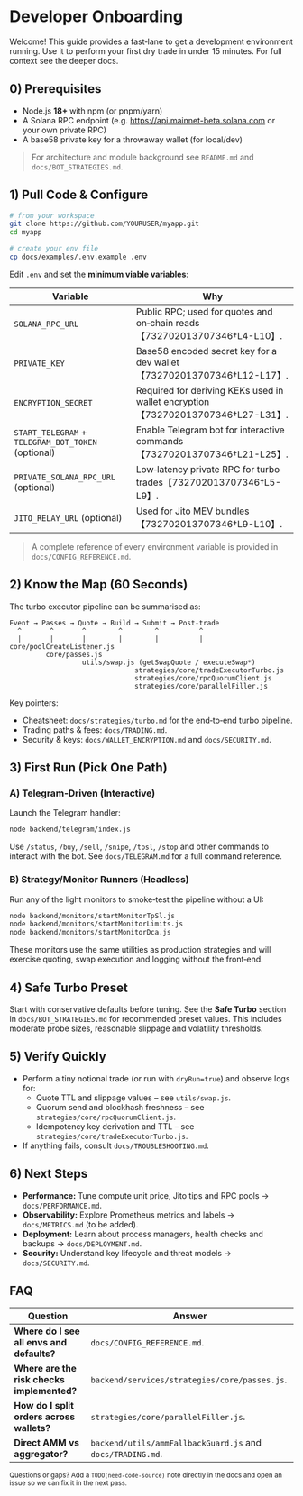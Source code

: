 # Developer Onboarding

Welcome!  This guide provides a fast‑lane to get a development environment running.  Use it to perform your first dry trade in under 15 minutes.  For full context see the deeper docs.

## 0) Prerequisites

- Node.js **18+** with npm (or pnpm/yarn)
- A Solana RPC endpoint (e.g. https://api.mainnet-beta.solana.com or your own private RPC)
- A base58 private key for a throwaway wallet (for local/dev)

> For architecture and module background see `README.md` and `docs/BOT_STRATEGIES.md`.

## 1) Pull Code & Configure

```bash
# from your workspace
git clone https://github.com/YOURUSER/myapp.git
cd myapp

# create your env file
cp docs/examples/.env.example .env
```

Edit `.env` and set the **minimum viable variables**:

| Variable | Why |
|---|---|
| `SOLANA_RPC_URL` | Public RPC; used for quotes and on‑chain reads【732702013707346†L4-L10】. |
| `PRIVATE_KEY` | Base58 encoded secret key for a dev wallet【732702013707346†L12-L17】. |
| `ENCRYPTION_SECRET` | Required for deriving KEKs used in wallet encryption【732702013707346†L27-L31】. |
| `START_TELEGRAM` + `TELEGRAM_BOT_TOKEN` (optional) | Enable Telegram bot for interactive commands【732702013707346†L21-L25】. |
| `PRIVATE_SOLANA_RPC_URL` (optional) | Low‑latency private RPC for turbo trades【732702013707346†L5-L9】. |
| `JITO_RELAY_URL` (optional) | Used for Jito MEV bundles【732702013707346†L9-L10】. |

> A complete reference of every environment variable is provided in `docs/CONFIG_REFERENCE.md`.

## 2) Know the Map (60 Seconds)

The turbo executor pipeline can be summarised as:

```
Event → Passes → Quote → Build → Submit → Post‑trade
  ^       ^       ^        ^        ^          ^
  |       |       |        |        |          |
core/poolCreateListener.js
         core/passes.js
                  utils/swap.js (getSwapQuote / executeSwap*)
                               strategies/core/tradeExecutorTurbo.js
                               strategies/core/rpcQuorumClient.js
                               strategies/core/parallelFiller.js
```

Key pointers:

- Cheatsheet: `docs/strategies/turbo.md` for the end‑to‑end turbo pipeline.
- Trading paths & fees: `docs/TRADING.md`.
- Security & keys: `docs/WALLET_ENCRYPTION.md` and `docs/SECURITY.md`.

## 3) First Run (Pick One Path)

### A) Telegram‑Driven (Interactive)

Launch the Telegram handler:

```bash
node backend/telegram/index.js
```

Use `/status`, `/buy`, `/sell`, `/snipe`, `/tpsl`, `/stop` and other commands to interact with the bot.  See `docs/TELEGRAM.md` for a full command reference.

### B) Strategy/Monitor Runners (Headless)

Run any of the light monitors to smoke‑test the pipeline without a UI:

```bash
node backend/monitors/startMonitorTpSl.js
node backend/monitors/startMonitorLimits.js
node backend/monitors/startMonitorDca.js
```

These monitors use the same utilities as production strategies and will exercise quoting, swap execution and logging without the front‑end.

## 4) Safe Turbo Preset

Start with conservative defaults before tuning.  See the **Safe Turbo** section in `docs/BOT_STRATEGIES.md` for recommended preset values.  This includes moderate probe sizes, reasonable slippage and volatility thresholds.

## 5) Verify Quickly

- Perform a tiny notional trade (or run with `dryRun=true`) and observe logs for:
  - Quote TTL and slippage values – see `utils/swap.js`.
  - Quorum send and blockhash freshness – see `strategies/core/rpcQuorumClient.js`.
  - Idempotency key derivation and TTL – see `strategies/core/tradeExecutorTurbo.js`.
- If anything fails, consult `docs/TROUBLESHOOTING.md`.

## 6) Next Steps

- **Performance:** Tune compute unit price, Jito tips and RPC pools → `docs/PERFORMANCE.md`.
- **Observability:** Explore Prometheus metrics and labels → `docs/METRICS.md` (to be added).
- **Deployment:** Learn about process managers, health checks and backups → `docs/DEPLOYMENT.md`.
- **Security:** Understand key lifecycle and threat models → `docs/SECURITY.md`.

## FAQ

| Question | Answer |
|---|---|
| **Where do I see all envs and defaults?** | `docs/CONFIG_REFERENCE.md`. |
| **Where are the risk checks implemented?** | `backend/services/strategies/core/passes.js`. |
| **How do I split orders across wallets?** | `strategies/core/parallelFiller.js`. |
| **Direct AMM vs aggregator?** | `backend/utils/ammFallbackGuard.js` and `docs/TRADING.md`. |

<small>Questions or gaps?  Add a `TODO(need-code-source)` note directly in the docs and open an issue so we can fix it in the next pass.</small>